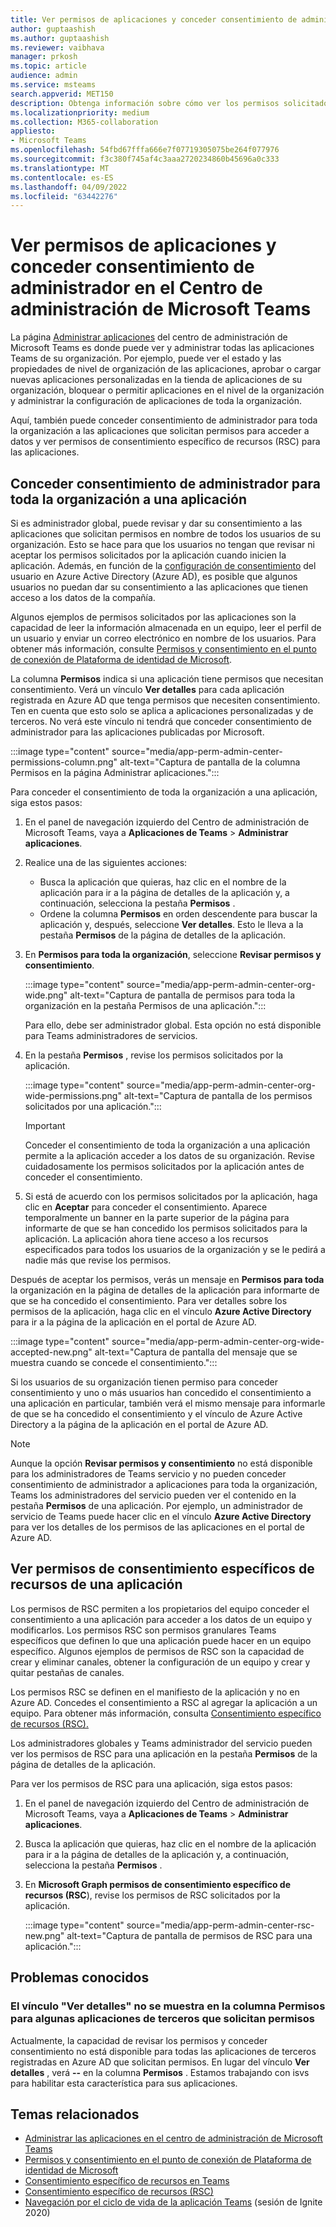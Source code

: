 ```yaml
---
title: Ver permisos de aplicaciones y conceder consentimiento de administrador en el Centro de administración de Microsoft Teams
author: guptaashish
ms.author: guptaashish
ms.reviewer: vaibhava
manager: prkosh
ms.topic: article
audience: admin
ms.service: msteams
search.appverid: MET150
description: Obtenga información sobre cómo ver los permisos solicitados por las aplicaciones y conceder consentimiento de administrador a las aplicaciones en la página Administrar aplicaciones del centro de administración de Microsoft Teams.
ms.localizationpriority: medium
ms.collection: M365-collaboration
appliesto:
- Microsoft Teams
ms.openlocfilehash: 54fbd67fffa666e7f07719305075be264f077976
ms.sourcegitcommit: f3c380f745af4c3aaa2720234860b45696a0c333
ms.translationtype: MT
ms.contentlocale: es-ES
ms.lasthandoff: 04/09/2022
ms.locfileid: "63442276"
---
```

# <a name="view-app-permissions-and-grant-admin-consent-in-the-microsoft-teams-admin-center"></a>Ver permisos de aplicaciones y conceder consentimiento de administrador en el Centro de administración de Microsoft Teams

La página [Administrar aplicaciones](manage-apps.md) del centro de administración de Microsoft Teams es donde puede ver y administrar todas las aplicaciones Teams de su organización. Por ejemplo, puede ver el estado y las propiedades de nivel de organización de las aplicaciones, aprobar o cargar nuevas aplicaciones personalizadas en la tienda de aplicaciones de su organización, bloquear o permitir aplicaciones en el nivel de la organización y administrar la configuración de aplicaciones de toda la organización.

Aquí, también puede conceder consentimiento de administrador para toda la organización a las aplicaciones que solicitan permisos para acceder a datos y ver permisos de consentimiento específico de recursos (RSC) para las aplicaciones.

## <a name="grant-org-wide-admin-consent-to-an-app"></a>Conceder consentimiento de administrador para toda la organización a una aplicación

Si es administrador global, puede revisar y dar su consentimiento a las aplicaciones que solicitan permisos en nombre de todos los usuarios de su organización. Esto se hace para que los usuarios no tengan que revisar ni aceptar los permisos solicitados por la aplicación cuando inicien la aplicación. Además, en función de la [configuración de consentimiento](/azure/active-directory/manage-apps/configure-user-consent) del usuario en Azure Active Directory (Azure AD), es posible que algunos usuarios no puedan dar su consentimiento a las aplicaciones que tienen acceso a los datos de la compañía.

Algunos ejemplos de permisos solicitados por las aplicaciones son la capacidad de leer la información almacenada en un equipo, leer el perfil de un usuario y enviar un correo electrónico en nombre de los usuarios. Para obtener más información, consulte [Permisos y consentimiento en el punto de conexión de Plataforma de identidad de Microsoft](/azure/active-directory/develop/v2-permissions-and-consent).

La columna **Permisos** indica si una aplicación tiene permisos que necesitan consentimiento. Verá un vínculo **Ver detalles** para cada aplicación registrada en Azure AD que tenga permisos que necesiten consentimiento. Ten en cuenta que esto solo se aplica a aplicaciones personalizadas y de terceros. No verá este vínculo ni tendrá que conceder consentimiento de administrador para las aplicaciones publicadas por Microsoft.

:::image type="content" source="media/app-perm-admin-center-permissions-column.png" alt-text="Captura de pantalla de la columna Permisos en la página Administrar aplicaciones.":::

Para conceder el consentimiento de toda la organización a una aplicación, siga estos pasos:

1. En el panel de navegación izquierdo del Centro de administración de Microsoft Teams, vaya a **Aplicaciones de Teams** > **Administrar aplicaciones**.
2. Realice una de las siguientes acciones:
    - Busca la aplicación que quieras, haz clic en el nombre de la aplicación para ir a la página de detalles de la aplicación y, a continuación, selecciona la pestaña **Permisos** .
    - Ordene la columna **Permisos** en orden descendente para buscar la aplicación y, después, seleccione **Ver detalles**. Esto le lleva a la pestaña **Permisos** de la página de detalles de la aplicación.

3. En **Permisos para toda la organización**, seleccione **Revisar permisos y consentimiento**.

    :::image type="content" source="media/app-perm-admin-center-org-wide.png" alt-text="Captura de pantalla de permisos para toda la organización en la pestaña Permisos de una aplicación.":::

    Para ello, debe ser administrador global. Esta opción no está disponible para Teams administradores de servicios.

4. En la pestaña **Permisos** , revise los permisos solicitados por la aplicación.

    :::image type="content" source="media/app-perm-admin-center-org-wide-permissions.png" alt-text="Captura de pantalla de los permisos solicitados por una aplicación.":::

    > [!IMPORTANT]
    > Conceder el consentimiento de toda la organización a una aplicación permite a la aplicación acceder a los datos de su organización. Revise cuidadosamente los permisos solicitados por la aplicación antes de conceder el consentimiento.
5. Si está de acuerdo con los permisos solicitados por la aplicación, haga clic en **Aceptar** para conceder el consentimiento. Aparece temporalmente un banner en la parte superior de la página para informarte de que se han concedido los permisos solicitados para la aplicación. La aplicación ahora tiene acceso a los recursos especificados para todos los usuarios de la organización y se le pedirá a nadie más que revise los permisos.

Después de aceptar los permisos, verás un mensaje en **Permisos para toda** la organización en la página de detalles de la aplicación para informarte de que se ha concedido el consentimiento. Para ver detalles sobre los permisos de la aplicación, haga clic en el vínculo **Azure Active Directory** para ir a la página de la aplicación en el portal de Azure AD.

:::image type="content" source="media/app-perm-admin-center-org-wide-accepted-new.png" alt-text="Captura de pantalla del mensaje que se muestra cuando se concede el consentimiento.":::

Si los usuarios de su organización tienen permiso para conceder consentimiento y uno o más usuarios han concedido el consentimiento a una aplicación en particular, también verá el mismo mensaje para informarle de que se ha concedido el consentimiento y el vínculo de Azure Active Directory a la página de la aplicación en el portal de Azure AD.

> [!NOTE]
> Aunque la opción **Revisar permisos y consentimiento** no está disponible para los administradores de Teams servicio y no pueden conceder consentimiento de administrador a aplicaciones para toda la organización, Teams los administradores del servicio pueden ver el contenido en la pestaña **Permisos** de una aplicación. Por ejemplo, un administrador de servicio de Teams puede hacer clic en el vínculo **Azure Active Directory** para ver los detalles de los permisos de las aplicaciones en el portal de Azure AD.

## <a name="view-resource-specific-consent-permissions-of-an-app"></a>Ver permisos de consentimiento específicos de recursos de una aplicación

Los permisos de RSC permiten a los propietarios del equipo conceder el consentimiento a una aplicación para acceder a los datos de un equipo y modificarlos. Los permisos RSC son permisos granulares Teams específicos que definen lo que una aplicación puede hacer en un equipo específico. Algunos ejemplos de permisos de RSC son la capacidad de crear y eliminar canales, obtener la configuración de un equipo y crear y quitar pestañas de canales.

Los permisos RSC se definen en el manifiesto de la aplicación y no en Azure AD. Concedes el consentimiento a RSC al agregar la aplicación a un equipo. Para obtener más información, consulta [Consentimiento específico de recursos (RSC).](/microsoftteams/platform/graph-api/rsc/resource-specific-consent)

Los administradores globales y Teams administrador del servicio pueden ver los permisos de RSC para una aplicación en la pestaña **Permisos** de la página de detalles de la aplicación.

Para ver los permisos de RSC para una aplicación, siga estos pasos:

1. En el panel de navegación izquierdo del Centro de administración de Microsoft Teams, vaya a **Aplicaciones de Teams** > **Administrar aplicaciones**.
2. Busca la aplicación que quieras, haz clic en el nombre de la aplicación para ir a la página de detalles de la aplicación y, a continuación, selecciona la pestaña **Permisos** .
3. En **Microsoft Graph permisos de consentimiento específico de recursos (RSC**), revise los permisos de RSC solicitados por la aplicación.

    :::image type="content" source="media/app-perm-admin-center-rsc-new.png" alt-text="Captura de pantalla de permisos de RSC para una aplicación.":::

## <a name="known-issues"></a>Problemas conocidos

### <a name="the-view-details-link-isnt-displayed-in-the-permissions-column-for-some-third-party-apps-that-request-permissions"></a>El vínculo "Ver detalles" no se muestra en la columna Permisos para algunas aplicaciones de terceros que solicitan permisos

Actualmente, la capacidad de revisar los permisos y conceder consentimiento no está disponible para todas las aplicaciones de terceros registradas en Azure AD que solicitan permisos. En lugar del vínculo **Ver detalles** , verá **--** en la columna **Permisos** . Estamos trabajando con isvs para habilitar esta característica para sus aplicaciones.

## <a name="related-topics"></a>Temas relacionados

- [Administrar las aplicaciones en el centro de administración de Microsoft Teams](manage-apps.md)
- [Permisos y consentimiento en el punto de conexión de Plataforma de identidad de Microsoft](/azure/active-directory/develop/v2-permissions-and-consent)
- [Consentimiento específico de recursos en Teams](resource-specific-consent.md)
- [Consentimiento específico de recursos (RSC)](/microsoftteams/platform/graph-api/rsc/resource-specific-consent)
- [Navegación por el ciclo de vida de la aplicación Teams](https://aka.ms/PR132) (sesión de Ignite 2020)

